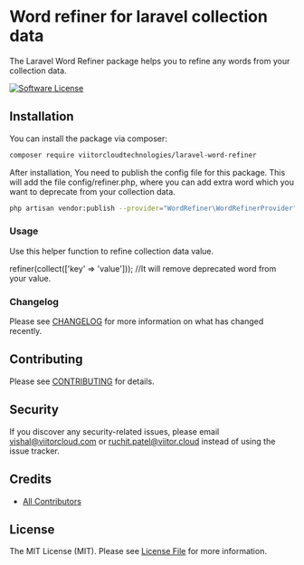 # Word refiner for laravel collection data

The Laravel Word Refiner package helps you to refine any words from your collection data.

[![Software License](https://img.shields.io/badge/license-MIT-brightgreen.svg?style=flat-square)](LICENSE.md)

## Installation

You can install the package via composer:

```bash
composer require viitorcloudtechnologies/laravel-word-refiner
```

After installation, You need to publish the config file for this package. This will add the file config/refiner.php, where you can add extra word which you want to deprecate from your collection data.

```bash
php artisan vendor:publish --provider="WordRefiner\WordRefinerProvider"
```

### Usage

Use this helper function to refine collection data value. 

refiner(collect(['key' => 'value'])); //It will remove deprecated word from your value.

### Changelog

Please see [CHANGELOG](CHANGELOG.md) for more information on what has changed recently.

## Contributing

Please see [CONTRIBUTING](CONTRIBUTING.md) for details.

## Security

If you discover any security-related issues, please email vishal@viitorcloud.com or ruchit.patel@viitor.cloud instead of using the issue tracker.

## Credits

- [All Contributors](../../contributors)

## License

The MIT License (MIT). Please see [License File](LICENSE.md) for more information.
